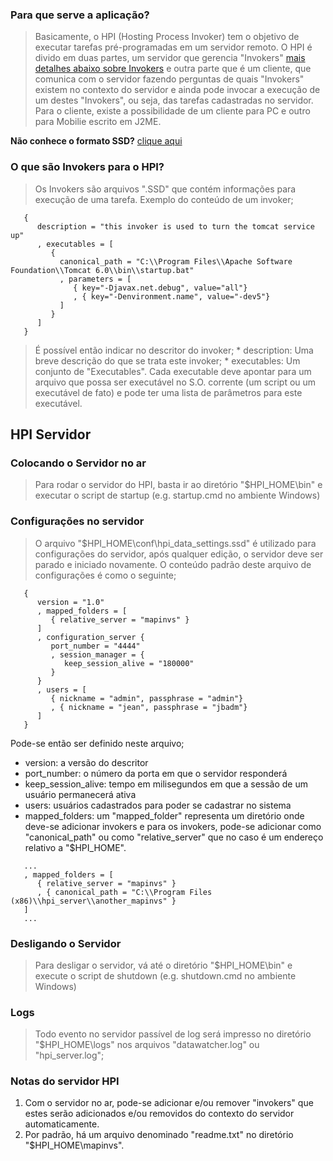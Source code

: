 ### Para que serve a aplicação? ###
> Basicamente, o HPI (Hosting Process Invoker) tem o objetivo de executar tarefas pré-programadas em um servidor remoto.
> O HPI é divido em duas partes, um servidor que gerencia "Invokers" [mais detalhes abaixo sobre Invokers](veja.md) e outra parte que é um cliente, que comunica com o servidor fazendo perguntas de quais "Invokers" existem no contexto do servidor e ainda pode invocar a execução de um destes "Invokers", ou seja, das tarefas cadastradas no servidor.
> Para o cliente, existe a possibilidade de um cliente para PC e outro para Mobilie escrito em J2ME.


**Não conhece o formato SSD?** <a href='https://code.google.com/p/simplestructuredata/'>clique aqui</a>


### O que são Invokers para o HPI? ###
> Os Invokers são arquivos ".SSD" que contém informações para execução de uma tarefa.
> Exemplo do conteúdo de um invoker;
```
   {
      description = "this invoker is used to turn the tomcat service up"
      , executables = [
         {
           canonical_path = "C:\\Program Files\\Apache Software Foundation\\Tomcat 6.0\\bin\\startup.bat"
           , parameters = [
              { key="-Djavax.net.debug", value="all"}
              , { key="-Denvironment.name", value="-dev5"}
           ]
         }
      ]
   }
```
> É possível então indicar no descritor do invoker;
    * description: Uma breve descrição do que se trata este invoker;
    * executables: Um conjunto de "Executables". Cada executable deve apontar para um arquivo que possa ser executável no S.O. corrente (um script ou um executável de fato) e pode ter uma lista de parâmetros para este executável.

## HPI Servidor ##
### Colocando o Servidor no ar ###
> Para rodar o servidor do HPI, basta ir ao diretório "$HPI\_HOME\bin\" e executar o script de startup (e.g. startup.cmd no ambiente Windows)

### Configurações no servidor ###
> O arquivo "$HPI\_HOME\conf\hpi\_data\_settings.ssd" é utilizado para configurações do servidor, após qualquer edição, o servidor deve ser parado e iniciado novamente.
> O conteúdo padrão deste arquivo de configurações é como o seguinte;
```
   {
      version = "1.0"
      , mapped_folders = [
         { relative_server = "mapinvs" }
      ]
      , configuration_server {
         port_number = "4444"
         , session_manager = {
            keep_session_alive = "180000"
         }
      }
      , users = [
         { nickname = "admin", passphrase = "admin"}
         , { nickname = "jean", passphrase = "jbadm"}
      ]
   }
```
Pode-se então ser definido neste arquivo;
  * version: a versão do descritor
  * port\_number: o número da porta em que o servidor responderá
  * keep\_session\_alive: tempo em milisegundos em que a sessão de um usuário permanecerá ativa
  * users: usuários cadastrados para poder se cadastrar no sistema
  * mapped\_folders: um "mapped\_folder" representa um diretório onde deve-se adicionar invokers e para os invokers, pode-se adicionar como "canonical\_path" ou como "relative\_server" que no caso é um endereço relativo a "$HPI\_HOME".
```
   ...
   , mapped_folders = [
      { relative_server = "mapinvs" }
      , { canonical_path = "C:\\Program Files (x86)\\hpi_server\\another_mapinvs" }
   ]
   ...
```

### Desligando o Servidor ###
> Para desligar o servidor, vá até o diretório "$HPI\_HOME\bin\" e execute o script de shutdown (e.g. shutdown.cmd no ambiente Windows)

### Logs ###
> Todo evento no servidor passível de log será impresso no diretório "$HPI\_HOME\logs\" nos arquivos "datawatcher.log" ou "hpi\_server.log";

### Notas do servidor HPI ###
  1. Com o servidor no ar, pode-se adicionar e/ou remover "invokers" que estes serão adicionados e/ou removidos do contexto do servidor automaticamente.
  1. Por padrão, há um arquivo denominado "readme.txt" no diretório "$HPI\_HOME\mapinvs\".